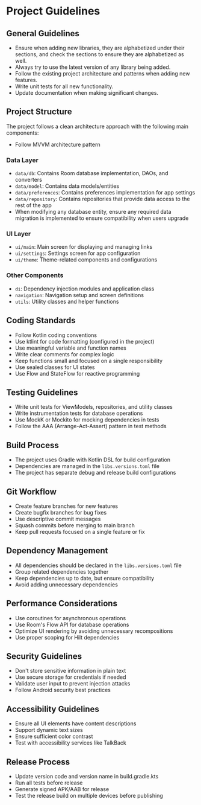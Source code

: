 # Project Guidelines

## General Guidelines
* Ensure when adding new libraries, they are alphabetized under their sections, and check the sections to ensure they are alphabetized as well.
* Always try to use the latest version of any library being added.
* Follow the existing project architecture and patterns when adding new features.
* Write unit tests for all new functionality.
* Update documentation when making significant changes.

## Project Structure
The project follows a clean architecture approach with the following main components:
* Follow MVVM architecture pattern

### Data Layer
* `data/db`: Contains Room database implementation, DAOs, and converters
* `data/model`: Contains data models/entities
* `data/preferences`: Contains preferences implementation for app settings
* `data/repository`: Contains repositories that provide data access to the rest of the app
* When modifying any database entity, ensure any required data migration is implemented to ensure compatibility when users upgrade

### UI Layer
* `ui/main`: Main screen for displaying and managing links
* `ui/settings`: Settings screen for app configuration
* `ui/theme`: Theme-related components and configurations

### Other Components
* `di`: Dependency injection modules and application class
* `navigation`: Navigation setup and screen definitions
* `utils`: Utility classes and helper functions

## Coding Standards
* Follow Kotlin coding conventions
* Use ktlint for code formatting (configured in the project)
* Use meaningful variable and function names
* Write clear comments for complex logic
* Keep functions small and focused on a single responsibility
* Use sealed classes for UI states
* Use Flow and StateFlow for reactive programming

## Testing Guidelines
* Write unit tests for ViewModels, repositories, and utility classes
* Write instrumentation tests for database operations
* Use MockK or Mockito for mocking dependencies in tests
* Follow the AAA (Arrange-Act-Assert) pattern in test methods

## Build Process
* The project uses Gradle with Kotlin DSL for build configuration
* Dependencies are managed in the `libs.versions.toml` file
* The project has separate debug and release build configurations

## Git Workflow
* Create feature branches for new features
* Create bugfix branches for bug fixes
* Use descriptive commit messages
* Squash commits before merging to main branch
* Keep pull requests focused on a single feature or fix

## Dependency Management
* All dependencies should be declared in the `libs.versions.toml` file
* Group related dependencies together
* Keep dependencies up to date, but ensure compatibility
* Avoid adding unnecessary dependencies

## Performance Considerations
* Use coroutines for asynchronous operations
* Use Room's Flow API for database operations
* Optimize UI rendering by avoiding unnecessary recompositions
* Use proper scoping for Hilt dependencies

## Security Guidelines
* Don't store sensitive information in plain text
* Use secure storage for credentials if needed
* Validate user input to prevent injection attacks
* Follow Android security best practices

## Accessibility Guidelines
* Ensure all UI elements have content descriptions
* Support dynamic text sizes
* Ensure sufficient color contrast
* Test with accessibility services like TalkBack

## Release Process
* Update version code and version name in build.gradle.kts
* Run all tests before release
* Generate signed APK/AAB for release
* Test the release build on multiple devices before publishing
